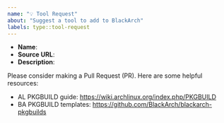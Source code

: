```yaml
---
name: "💡 Tool Request"
about: "Suggest a tool to add to BlackArch"
labels: type::tool-request
---
```


- **Name**:
- **Source URL**:
- **Description**:

Please consider making a Pull Request (PR). Here are some helpful resources:

- AL PKGBUILD guide: https://wiki.archlinux.org/index.php/PKGBUILD
- BA PKGBUILD templates: https://github.com/BlackArch/blackarch-pkgbuilds
